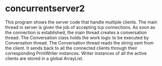 # concurrentserver2
This program shows the server code that handle multiple clients. The main thread in server is given the job of accepting tcp connections.   As soon as the connection is established, the main thread creates a conversation thread. The Conversation class holds the work logic to be executed by Conversation thread. The Conversation thread reads the string sent from the client. It sends back to all the connected clients through their corresponding PrintWriter instances. Writer instances of all the active clients are stored in a global ArrayList.
